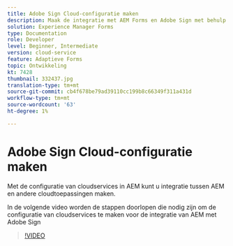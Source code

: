 ```yaml
---
title: Adobe Sign Cloud-configuratie maken
description: Maak de integratie met AEM Forms en Adobe Sign met behulp van de configuratie van cloudservices.
solution: Experience Manager Forms
type: Documentation
role: Developer
level: Beginner, Intermediate
version: cloud-service
feature: Adaptieve Forms
topic: Ontwikkeling
kt: 7428
thumbnail: 332437.jpg
translation-type: tm+mt
source-git-commit: cb4f678be79ad39110cc199b8c66349f311a431d
workflow-type: tm+mt
source-wordcount: '63'
ht-degree: 1%

---
```


# Adobe Sign Cloud-configuratie maken

Met de configuratie van cloudservices in AEM kunt u integratie tussen AEM en andere cloudtoepassingen maken.

In de volgende video worden de stappen doorlopen die nodig zijn om de configuratie van cloudservices te maken voor de integratie van AEM met Adobe Sign

>[!VIDEO](https://video.tv.adobe.com/v/332437?quality=12&learn=on)

